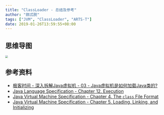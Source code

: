 ```yaml
---
title: "ClassLoader - 总结及参考"
author: "颇忒脱"
tags: ["JVM", "ClassLoader", "ARTS-T"]
date: 2019-01-26T13:59:55+08:00
---
```


<!--more-->

## 思维导图

<img src="../classloader.png" style="zoom:50%" />

## 参考资料

* [极客时间 - 深入拆解Java虚拟机 - 03 - Java虚拟机是如何加载Java类的?][geektime]
* [Java Language Specification - Chapter 12. Execution][jls-execution]
* [Java Virtual Machine Specification - Chapter 4. The `class` File Format][jvms-class-format]
* [Java Virtual Machine Specification - Chapter 5. Loading, Linking, and Initializing][jvms-loading-linking-initializing]

[geektime]: https://time.geekbang.org/column/article/11523
[jls-execution]: https://docs.oracle.com/javase/specs/jls/se8/html/jls-12.html
[jvms-loading-linking-initializing]: https://docs.oracle.com/javase/specs/jvms/se8/html/jvms-5.html
[jvms-class-format]: https://docs.oracle.com/javase/specs/jvms/se8/html/jvms-4.html